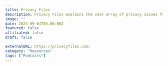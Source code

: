 ```yaml
---
title: Privacy Files
description: Privacy Files explains the vast array of privacy issues facing society in easy-to-understand language.
image: ""
date: 2024-09-04T05:00:00Z
featured: false
affiliated: false
draft: false

externalURL: https://privacyfiles.com/
category: "Resources"
tags: ["Podcasts"]
---
```

